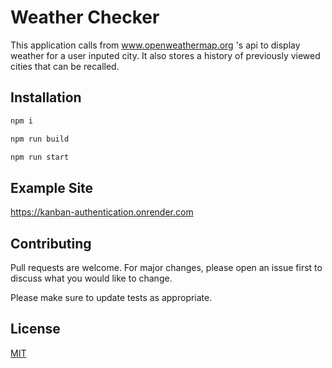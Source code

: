 # Weather Checker

This application calls from www.openweathermap.org 's api to display weather for a user inputed city. It also stores a history of previously viewed cities that can be recalled.

## Installation


```python
npm i

npm run build

npm run start
```

## Example Site

https://kanban-authentication.onrender.com

## Contributing

Pull requests are welcome. For major changes, please open an issue first
to discuss what you would like to change.

Please make sure to update tests as appropriate.

## License

[MIT](https://choosealicense.com/licenses/mit/)
